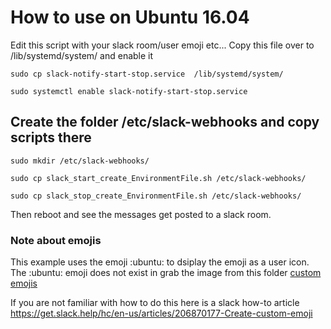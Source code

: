 # How to use on Ubuntu 16.04

Edit this script with your slack room/user emoji etc...
Copy this file over to /lib/systemd/system/ and enable it

`sudo cp slack-notify-start-stop.service  /lib/systemd/system/`

`sudo systemctl enable slack-notify-start-stop.service`


## Create the folder /etc/slack-webhooks and copy scripts there

`sudo mkdir /etc/slack-webhooks/`

`sudo cp slack_start_create_EnvironmentFile.sh /etc/slack-webhooks/`

`sudo cp slack_stop_create_EnvironmentFile.sh /etc/slack-webhooks/`


Then reboot and see the messages get posted to a slack room.


### Note about emojis

This example uses the emoji :ubuntu: to dsiplay the emoji as a user icon.
The :ubuntu: emoji does not exist in grab the image from this folder [custom emojis](/examples/custom-emojis)

If you are not familiar with how to do this here is a slack how-to article 
https://get.slack.help/hc/en-us/articles/206870177-Create-custom-emoji
